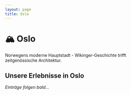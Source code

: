```yaml
---
layout: page
title: Oslo
---
```


# 🏔️ Oslo

Norwegens moderne Hauptstadt - Wikinger-Geschichte trifft zeitgenössische Architektur.

## Unsere Erlebnisse in Oslo

*Einträge folgen bald...*